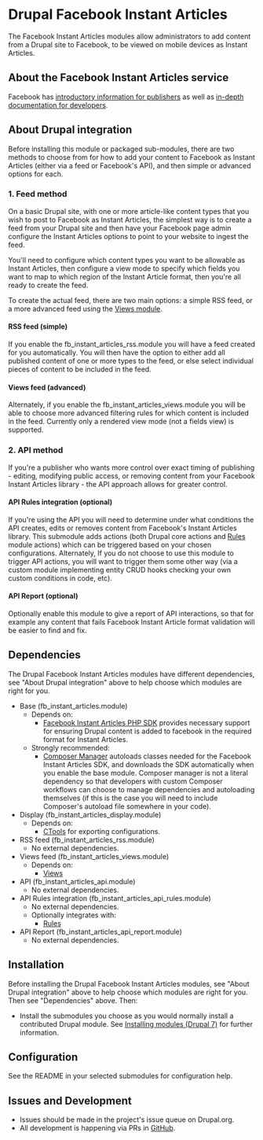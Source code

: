 # Drupal Facebook Instant Articles

The Facebook Instant Articles modules allow administrators to add content from a 
Drupal site to Facebook, to be viewed on mobile devices as Instant Articles.

## About the Facebook Instant Articles service

Facebook has [introductory information for publishers](https://instantarticles.fb.com/)
as well as [in-depth documentation for developers](https://developers.facebook.com/docs/instant-articles).

## About Drupal integration

Before installing this module or packaged sub-modules, there are two methods to 
choose from for how to add your content to Facebook as Instant Articles (either 
via a feed or Facebook's API), and then simple or advanced options for each.

### 1. Feed method

On a basic Drupal site, with one or more article-like content types that you 
wish to post to Facebook as Instant Articles, the simplest way is to create a
feed from your Drupal site and then have your Facebook page admin configure
the Instant Articles options to point to your website to ingest the feed.

You'll need to configure which content types you want to be allowable as Instant 
Articles, then configure a view mode to specify which fields you want to map to
which region of the Instant Article format, then you're all ready to create the 
feed.

To create the actual feed, there are two main options: a simple RSS feed, or a 
more advanced feed using the [Views module](https://www.drupal.org/project/views). 

#### RSS feed (simple)

If you enable the fb_instant_articles_rss.module you will have a feed created 
for you automatically. You will then have the option to either add all published 
content of one or more types to the feed, or else select individual pieces of 
content to be included in the feed. 

#### Views feed (advanced)

Alternately, if you enable the fb_instant_articles_views.module you will be able
to choose more advanced filtering rules for which content is included in the 
feed. Currently only a rendered view mode (not a fields view) is supported.

### 2. API method
  
If you're a publisher who wants more control over exact timing of publishing - 
editing, modifying public access, or removing content from your Facebook Instant 
Articles library - the API approach allows for greater control.

#### API Rules integration (optional)

If you're using the API you will need to determine under what conditions the API
creates, edits or removes content from Facebook's Instant Articles library. This
submodule adds actions (both Drupal core actions and [Rules](https://drupal.org/project/rules) 
module actions) which can be triggered based on your chosen configurations. 
Alternately, If you do not choose to use this module to trigger API actions, you 
will want to trigger them some other way (via a custom module implementing 
entity CRUD hooks checking your own custom conditions in code, etc).

#### API Report (optional)

Optionally enable this module to give a report of API interactions, so that for 
example any content that fails Facebook Instant Article format validation will
be easier to find and fix.

## Dependencies

The Drupal Facebook Instant Articles modules have different dependencies, see 
"About Drupal integration" above to help choose which modules are right for you.

- Base (fb_instant_articles.module)
    - Depends on:
        - [Facebook Instant Articles PHP SDK](https://github.com/facebook/facebook-instant-articles-sdk-php) 
provides necessary support for ensuring Drupal content is added to facebook in 
the required format for Instant Articles. 
    - Strongly recommended:
        - [Composer Manager](https://www.drupal.org/project/composer_manager) 
autoloads classes needed for the Facebook Instant Articles SDK, and downloads 
the SDK automatically when you enable the base module. Composer manager is not 
a literal dependency so that developers with custom Composer workflows can 
choose to manage dependencies and autoloading themselves (if this is the case 
you will need to include Composer's autoload file somewhere in your code).
- Display (fb_instant_articles_display.module)
    - Depends on:
        - [CTools](https://drupal.org/project/ctools) for exporting 
        configurations.
- RSS feed (fb_instant_articles_rss.module)
    - No external dependencies.
- Views feed (fb_instant_articles_views.module)
    - Depends on:
        - [Views](https://drupal.org/project/views)
- API (fb_instant_articles_api.module)
    - No external dependencies.
- API Rules integration (fb_instant_articles_api_rules.module)
    - No external dependencies.
    - Optionally integrates with:
        - [Rules](https://drupal.org/project/rules)
- API Report (fb_instant_articles_api_report.module)
    - No external dependencies.


## Installation

Before installing the Drupal Facebook Instant Articles modules, see  "About 
Drupal integration" above to help choose which modules are right for you. Then
see "Dependencies" above. Then:

- Install the submodules you choose as you would normally install a contributed 
Drupal module. See [Installing modules (Drupal 7)](https://drupal.org/documentation/install/modules-themes/modules-7)
for further information.

## Configuration

See the README in your selected submodules for configuration help.

## Issues and Development

- Issues should be made in the project's issue queue on Drupal.org.
- All development is happening via PRs in [GitHub](https://github.com/BurdaMagazinOrg/module-fb_instant_articles).
